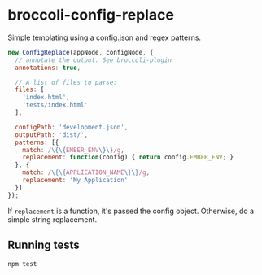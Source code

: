# broccoli-config-replace

Simple templating using a config.json and regex patterns.

```js
new ConfigReplace(appNode, configNode, {
  // annotate the output. See broccoli-plugin
  annotations: true,

  // A list of files to parse:
  files: [
    'index.html',
    'tests/index.html'
  ],

  configPath: 'development.json',
  outputPath: 'dist/',
  patterns: [{
    match: /\{\{EMBER_ENV\}\}/g,
    replacement: function(config) { return config.EMBER_ENV; }
  }, {
    match: /\{\{APPLICATION_NAME\}\}/g,
    replacement: 'My Application'
  }]
});
```

If `replacement` is a function, it's passed the config object. Otherwise,
do a simple string replacement.

## Running tests

`npm test`
